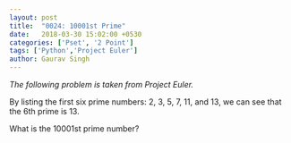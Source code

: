 ```yaml
---
layout: post
title:  "0024: 10001st Prime"
date:   2018-03-30 15:02:00 +0530
categories: ['Pset', '2 Point']
tags: ['Python','Project Euler']
author: Gaurav Singh
---
```

_The following problem is taken from Project Euler._

By listing the first six prime numbers: $2$, $3$, $5$, $7$, $11$, and $13$, we can see that the 6th prime is $13$.

What is the $10001$st prime number?
